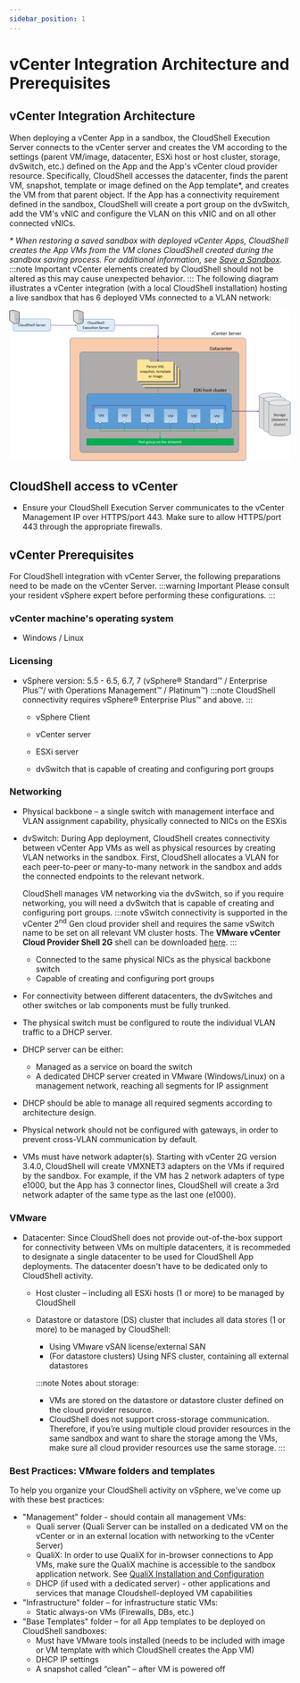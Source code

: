 ```yaml
---
sidebar_position: 1
---
```


# vCenter Integration Architecture and Prerequisites

## vCenter Integration Architecture

When deploying a vCenter App in a sandbox, the CloudShell Execution Server connects to the vCenter server and creates the VM according to the settings (parent VM/image, datacenter, ESXi host or host cluster, storage, dvSwitch, etc.) defined on the App and the App's vCenter cloud provider resource. Specifically, CloudShell accesses the datacenter, finds the parent VM, snapshot, template or image defined on the App template\*, and creates the VM from that parent object. If the App has a connectivity requirement defined in the sandbox, CloudShell will create a port group on the dvSwitch, add the VM's vNIC and configure the VLAN on this vNIC and on all other connected vNICs.

*\* When restoring a saved sandbox with deployed vCenter Apps, CloudShell creates the App VMs from the VM clones CloudShell created during the sandbox saving process. For additional information, see [Save a Sandbox](https://help.quali.com/Online%20Help/0.0/Portal/Content/CSP/LAB-MNG/Sndbx-Sv.htm).*
:::note Important
vCenter elements created by CloudShell should not be altered as this may cause unexpected behavior.
:::
The following diagram illustrates a vCenter integration (with a local CloudShell installation) hosting a live sandbox that has 6 deployed VMs connected to a VLAN network:

![](/Images/Admin-Guide/Inventory-Operations/vCenter-Architecture_620x333.png)

## CloudShell access to vCenter

- Ensure your CloudShell Execution Server communicates to the vCenter Management IP over HTTPS/port 443. Make sure to allow HTTPS/port 443 through the appropriate firewalls.

## vCenter Prerequisites

For CloudShell integration with vCenter Server, the following preparations need to be made on the vCenter Server.
:::warning Important
Please consult your resident vSphere expert before performing these configurations.
:::
### vCenter machine's operating system

- Windows / Linux

### Licensing

- vSphere version: 5.5 - 6.5, 6.7, 7 (vSphere® Standard™ / Enterprise Plus™/ with Operations Management™ / Platinum™)
    :::note
    CloudShell connectivity requires vSphere® Enterprise Plus™ and above.
    :::
    - vSphere Client
        
    - vCenter server
        
    - ESXi server
        
    - dvSwitch that is capable of creating and configuring port groups
        

### Networking

- Physical backbone – a single switch with management interface and VLAN assignment capability, physically connected to NICs on the ESXis
- dvSwitch: During App deployment, CloudShell creates connectivity between vCenter App VMs as well as physical resources by creating VLAN networks in the sandbox. First, CloudShell allocates a VLAN for each peer-to-peer or many-to-many network in the sandbox and adds the connected endpoints to the relevant network.
    
    CloudShell manages VM networking via the dvSwitch, so if you require networking, you will need a dvSwitch that is capable of creating and configuring port groups.
    :::note
    vSwitch connectivity is supported in the vCenter 2<sup>nd</sup> Gen cloud provider shell and requires the same vSwitch name to be set on all relevant VM cluster hosts. The **VMware vCenter Cloud Provider Shell 2G** shell can be downloaded [here](https://community.quali.com/repos/5386/vmware-vcenter-cloud-provider-shell-2g).
    :::
    - Connected to the same physical NICs as the physical backbone switch
    - Capable of creating and configuring port groups
- For connectivity between different datacenters, the dvSwitches and other switches or lab components must be fully trunked.
- The physical switch must be configured to route the individual VLAN traffic to a DHCP server.
- DHCP server can be either:
    - Managed as a service on board the switch
    - A dedicated DHCP server created in VMware (Windows/Linux) on a management network, reaching all segments for IP assignment
- DHCP should be able to manage all required segments according to architecture design.
- Physical network should not be configured with gateways, in order to prevent cross-VLAN communication by default.
- VMs must have network adapter(s). Starting with vCenter 2G version 3.4.0, CloudShell will create VMXNET3 adapters on the VMs if required by the sandbox. For example, if the VM has 2 network adapters of type e1000, but the App has 3 connector lines, CloudShell will create a 3rd network adapter of the same type as the last one (e1000).

### VMware

- Datacenter: Since CloudShell does not provide out-of-the-box support for connectivity between VMs on multiple datacenters, it is recommeded to designate a single datacenter to be used for CloudShell App deployments. The datacenter doesn't have to be dedicated only to CloudShell activity.
    
    - Host cluster – including all ESXi hosts (1 or more) to be managed by CloudShell
    - Datastore or datastore (DS) cluster that includes all data stores (1 or more) to be managed by CloudShell:
        
        - Using VMware vSAN license/external SAN
        - (For datastore clusters) Using NFS cluster, containing all external datastores
        
        :::note Notes about storage:
        - VMs are stored on the datastore or datastore cluster defined on the cloud provider resource.
        - CloudShell does not support cross-storage communication. Therefore, if you’re using multiple cloud provider resources in the same sandbox and want to share the storage among the VMs, make sure all cloud provider resources use the same storage.
        :::

### Best Practices: VMware folders and templates

To help you organize your CloudShell activity on vSphere, we've come up with these best practices:

- "Management" folder - should contain all management VMs:
    - Quali server (Quali Server can be installed on a dedicated VM on the vCenter or in an external location with networking to the vCenter Server)
    - QualiX: In order to use QualiX for in-browser connections to App VMs, make sure the QualiX machine is accessible to the sandbox application network. See [QualiX Installation and Configuration](https://help.quali.com/Online%20Help/0.0/Portal/Content/QualiX/Qualix.htm)
    - DHCP (if used with a dedicated server) - other applications and services that manage Cloudshell-deployed VM capabilities
- "Infrastructure" folder – for infrastructure static VMs:
    - Static always-on VMs (Firewalls, DBs, etc.)
- "Base Templates" folder – for all App templates to be deployed on CloudShell sandboxes:
    - Must have VMware tools installed (needs to be included with image or VM template with which CloudShell creates the App VM)
    - DHCP IP settings
    - A snapshot called “clean” – after VM is powered off
